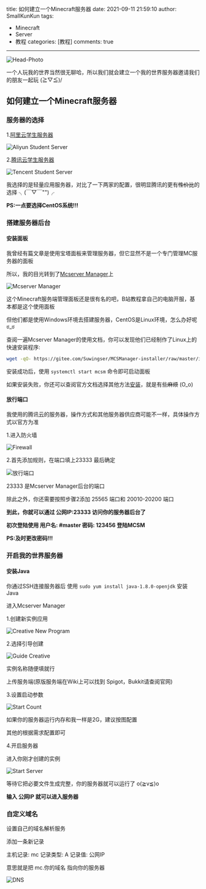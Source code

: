 title: 如何建立一个Minecraft服务器
date: 2021-09-11 21:59:10
author: SmallKunKun
tags:
  - Minecraft
  - Server
  - 教程
categories: [教程]
comments: true
---
![Head-Photo](https://smallkunkun.gitee.io/photo/101.png)

一个人玩我的世界当然很无聊哈，所以我们就会建立一个我的世界服务器邀请我们的朋友一起玩 \(≧▽≦)/
<!--more-->
## 如何建立一个Minecraft服务器

### 服务器的选择

1.[阿里云学生服务器](https://developer.aliyun.com/plan/grow-up)

![Aliyun Student Server](https://cdn.jsdelivr.net/gh/SmallKunKun/Photo/20210710085523.png)

2.[腾讯云学生服务器](https://cloud.tencent.com/act/campus?cps_key=07262ceff2ebf6a221b67638c3953235)

![Tencent Student Server](https://cdn.jsdelivr.net/gh/SmallKunKun/Photo/20210710085223.png)

我选择的是轻量应用服务器，对比了一下两家的配置，很明显腾讯的更有~~性价比~~的选择 ╮(￣▽￣"")╭

**PS:一点要选择CentOS系统!!!**

### 搭建服务器后台

#### 安装面板

我曾经有篇文章是使用宝塔面板来管理服务器，但它显然不是一个专门管理MC服务器的面板

所以，我的目光转到了[Mcserver Manager](http://mcsm.suwings.top)上

![Mcserver Manager](https://cdn.jsdelivr.net/gh/SmallKunKun/Photo/20210710090708.png)

这个Minecraft服务端管理面板还是很有名的吧，B站教程拿自己的电脑开服，基本都是这个使用面板

但他们都是使用Windows环境去搭建服务器，CentOS是Linux环境，怎么办好呢 ಠ_ಠ

查阅一遍Mcserver Manager的使用文档，你可以发现他们已经制作了Linux上的快速安装程序:

```bash
wget -qO- https://gitee.com/Suwingser/MCSManager-installer/raw/master/install.sh | bash
```

安装成功后，使用 ``` systemctl start mcsm ``` 命令即可启动面板

如果安装失败，你还可以查阅官方文档选择其他方法[安装](https://github.com/Suwings/MCSManager/wiki/Linux-下安装与使用详解)，就是有些~~麻烦~~ (O_o)

#### 放行端口

我使用的腾讯云的服务器，操作方式和其他服务器供应商可能不一样，具体操作方式以官方为准

1.进入防火墙

![Firewall](https://cdn.jsdelivr.net/gh/SmallKunKun/Photo/20210710092243.png)

2.首先添加规则，在端口填上23333 最后确定

![放行端口](https://cdn.jsdelivr.net/gh/SmallKunKun/Photo/20210710092531.png)


23333 是Mcserver Manager后台的端口

除此之外，你还需要按照步骤2添加 25565 端口和 20010-20200 端口

**到此，你就可以通过 公网IP:23333 访问你的服务器后台了**

**初次登陆使用 用户名: #master 密码: 123456 登陆MCSM**

**PS:及时更改密码!!!**

### 开启我的世界服务器

#### 安装Java

你通过SSH连接服务器后 使用 ``` sudo yum install java-1.8.0-openjdk ``` 安装Java

进入Mcserver Manager

1.创建新实例应用

![Creative New Program](https://cdn.jsdelivr.net/gh/SmallKunKun/Photo/20210710093912.png)

2.选择引导创建

![Guide Creative](https://cdn.jsdelivr.net/gh/SmallKunKun/Photo/20210710094131.png)

实例名称随便填就行

上传服务端(原版服务端在Wiki上可以找到 Spigot，Bukkit请查阅官网)

3.设置启动参数

![Start Count](https://cdn.jsdelivr.net/gh/SmallKunKun/Photo/20210710094551.png)

如果你的服务器运行内存和我一样是2G，建议按图配置

其他的根据需求配置即可

4.开启服务器

进入你刚才创建的实例

![Start Server](https://cdn.jsdelivr.net/gh/SmallKunKun/Photo/20210710094937.png)

等待它把必要文件生成完整，你的服务器就可以运行了 o(≧v≦)o

**输入 公网IP 就可以进入服务器**

### 自定义域名

设置自己的域名解析服务

添加一条新记录

主机记录: mc 记录类型: A 记录值: 公网IP

意思就是把 mc.你的域名 指向你的服务器

![DNS](https://smallkunkun.gitee.io/photo/dns.png)
